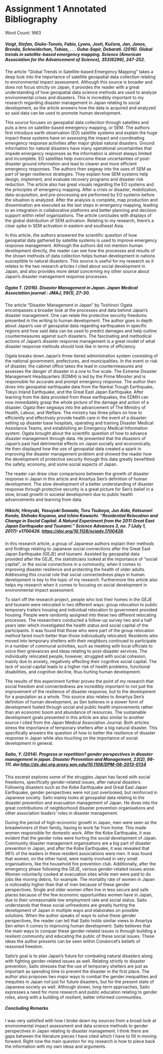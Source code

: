 # Assignment 1 Annotated Bibliography

Word Count: 1663

##### Voigt, Stefan, Giulio-Tonolo, Fabio, Lyons, Josh, Kučera, Jan, Jones, Brenda, Schneiderhan, Tobias, . . . Guha-Sapir, Debarati. (2016). Global trends in satellite-based emergency mapping. Science (American Association for the Advancement of Science), 353(6296), 247-252.

The article “Global Trends in Satellite-based Emergency Mapping” takes a deep look into the importance of satellite geospatial data collection relating to environmental impact assessment. Although this source is broader and does not focus strictly on Japan, it provides the reader with a great understanding of how geospatial data science methods are used to analyze environmental crises and disasters. This is incredibly important to my research regarding disaster management in Japan relating to social development, as the article answers how the data is acquired and analyzed so said data can be used to promote human development. 

This source focuses on geospatial data collection through satellites and puts a lens on satellite-based emergency mapping, or SEM. The authors first introduce earth observation (EO) satellite systems and explain the huge impact these systems have on assessing the impact and coordinating emergency response activities after major global natural disasters. Ground information for natural disasters have many operational uncertainties that impede emergency responses as the information is almost always limited and incomplete. EO satellites help overcome these uncertainties of post-disaster ground information and lead to clearer and more efficient emergency responses. The authors then segway into the uses of SEM as part of larger resilience strategies. They explain how SEM systems help design, implement, and evaluate recovery programs and disaster risk reduction. The article also has great visuals regarding the EO systems and the principles of emergency mapping. After a crisis or disaster, mobilization, data-acquisition, and pre-processing are performed by EO systems before the situation is analyzed. After the analysis is complete, map production and dissemination are executed as the last steps in emergency mapping, leading to an integration in collaborative platforms and better planning and decision support within relief organizations. The article concludes with displays of the global distribution of SEM activation. Relating to my research, there’s a clear spike in SEM activation in eastern and southeast Asia.

In this article, the authors answered the scientific question of how geospatial data gathered by satellite systems is used to improve emergency response management. Although the authors did not mention human development directly, the reader can see how the processes and results of the shown methods of data collection helps human development in nations susceptible to natural disasters. This source is useful for my research as it relates to the two research articles I cited about social development in Japan, and also provides more detail concerning my other source about Japan’s disaster management response processes.


##### Ogata T. (2016). Disaster Management in Japan. Japan Medical Association journal : JMAJ, 59(1), 27–30.

The article “Disaster Management in Japan” by Toshinori Ogata encompasses a broader look at the processes and data behind Japan’s disaster management. One can relate the protective security freedoms presented in the writing to human development. The author goes in depth about Japan’s use of geospatial data regarding earthquakes in specific regions and how said data can be used to predict damages and help outline countermeasures against such disasters. The fascinating and methodical actions of Japan’s disaster response management is a great model of what disaster response methods should look like in terms of efficiency.

Ogata breaks down Japan’s three-tiered administration system consisting of the national government, prefectures, and municipalities. In the event or risk of disaster, the cabinet office takes the lead in countermeasures and assesses the danger of disaster in a one to five scale. The Extreme Disaster Management Headquarters (EDMH) is led by the Prime Minister and is responsible for accurate and prompt emergency response. The author then dives into geospatial earthquake data from the Nankai Trough Earthquake, Tokyo Inland Earthquake, and the Great East Japan Earthquake. After learning from the data provided from these earthquakes, the EDMH can now immediately grasp the whole picture of the damage and action of a disaster. Ogata then segways into the advancement of The Ministry of Health, Labour, and Welfare. The ministry has three pillars on how to efficiently and effectively provide health care in the event of a disaster: setting up disaster base hospitals, operating and training Disaster Medical Assistance Teams, and establishing an Emergency Medical Information system. Ogata brought about the scientific question of how to advance disaster management through data. He presented that the disasters of Japan’s past had detrimental effects on Japan socially and economically. He then displayed how the use of geospatial data created a spark in improving the disaster management problem and showed the reader how the development of protective security through this data greatly benefitted the safety, economy, and some social aspects of Japan.

The reader can draw clear comparisons between the growth of disaster response in Japan in this article and Amartya Sen’s definition of human development. The slow development of a better understanding of disaster response through protective security is a great picture for Sen’s belief in a slow, broad growth in societal development due to public health advancements and learning from data.


##### Hikichi, Hiroyuki, Yasuyuki Sawada, Toru Tsuboya, Jun Aida, Katsunori Kondo, Shihoko Koyama, and Ichiro Kawachi. “Residential Relocation and Change in Social Capital: A Natural Experiment from the 2011 Great East Japan Earthquake and Tsunami.” Science Advances 3, no. 7 (July 1, 2017): e1700426. https://doi.org/10.1126/sciadv.1700426.

In this research article, a group of Japanese authors explain their methods and findings relating to Japanese social connections after the Great East Japan Earthquake (GEJE) and tsunami. Assisted by geospatial data provided after the GEJE, the statisticians looked at the importance of “social capital”, or the social connections in a community, when it comes to improving disaster resilience and protecting the health of older adults. Addressing this crucial role that social connectedness plays in human development is key to the topic of my research. Furthermore this article also helps my research when it comes to focusing on social development in environmental impact assessment.

To start off the research project, people who lost their homes in the GEJE and tsunami were relocated in two different ways: group relocation to public temporary trailers housing and individual relocation to government provided housing. People were randomly assigned into these two different relocating processes. The researchers conducted a follow-up survey two and a half years later which investigated the health status and social capital of the participants. It was found that those who were part of the group relocation method fared much better than those indiviudually relocated. Residents who moved into temporary shelters with their neighbors continued to participate in a number of communal activities, such as meeting with local officials to voice their grievances and ideas relating to post-disaster services. The individually relocated people, however, struggled with social cohesion, mainly due to anxiety, negatively affecting their cognitive social capital. The lack of social capital leads to a higher risk of health problems, functional disabilities, and cognitive decline, thus hurting human development.

The results of this experiment further proves the point of my research that social freedom and connectedness are incredibly important to not just the improvement of the resilience of disaster response, but to the development for a population as a whole. This source also relates to Amartya Sen’s definition of human development, as Sen believes in a slower form of development fueled through social and public health improvements rather than an economic boom and abundance of resources. The sustainable development goals presented in this article are also similar to another source I cited from the Japan Medical Association Journal. Both articles stress the importance of temporary shelters after a big natural disaster. This specifically answers the question of how to better the resilience of disaster response in Japan while also touching on the importance of social development in general.


##### Saito, Y. (2014). Progress or repetition? gender perspectives in disaster management in japan. Disaster Prevention and Management, 23(2), 98-111. doi:http://dx.doi.org.proxy.wm.edu/10.1108/DPM-08-2013-0134

This excerpt explores some of the struggles Japan has faced with social freedoms, specifically gender-related issues, after natural disasters. Following disasters such as the Kobe Earthquake and Great East Japan Earthquake, gender perspectives were not just overlooked, but reinforced in Japanese society. Saito mainly looks at geospatial data relating to the disaster prevention and evacuation management of Japan. He dives into the great contributions of neighborhood disaster prevention organisations and other association leaders’ roles in disaster management.

During the period of high-economic growth in Japan, men were seen as the breadwinners of their family, having to work far from home. This made women responsible for domestic work. After the Kobe Earthquake, it was evident that the gender roles were hurting the social development of Japan. Community disaster management organisations are a big part of disaster prevention in Japan, and after the Kobe Earthquake, it was revealed that 96% of the leaders in these resident associations were men. It was found that women, on the other hand, were mainly involved in very small organisations, like the household fire prevention club. Additionally, after the emergency phase following the GEJE, various gender-related issues arose. Women voluntarily cooked at evacuation sites while men were paid to do jobs like moving debris, for example. The mortality rate of women in Japan is noticeably higher than that of men because of these gender perspectives. Single and older women often live in less secure and safe places because of the few economic opportunities women have in Japan, due to their unreasonable low employment rate and social status. Saito understands that these social unfreedoms are greatly hurting the development of Japan in multiple ways and elaborates on possible solutions. When the author speaks of ways to solve these gender perspectives, the reader can tell that Saito holds similar views to Amartya Sen when it comes to improving human development. Saito believes that the main ways to conquer these gender-related issues is through building a resilient community and educating the public of these social issues. These ideas the author presents can be seen within Condorcet’s beliefs of reasoned freedom.

Saito’s goal is to plan Japan’s future for combating natural disasters along with fighting gender-related issues as well. Relating strictly to disaster prevention, Saito stresses that the use of temporary shelters are just as important as spending time to prevent the disaster in the first place. The author also proposes two major ways to combat the gender inequalities and inequities in Japan not just for future disasters, but for the present state of Japanese society as well. Although slower, long-term approaches, Saito expresses a need for more research and public education relating to gender roles, along with a building of resilient, better informed communities.


##### Concluding Remarks
I was very satisfied with how I broke down my sources from a broad look at environmental impact assessment and data science methods to gender perspectives in Japan relating to disaster management. I think there are gaps between the literature pieces I have cited which I have to fill in moving forward. Right now the main question for my research is how to piece back the information with my own ideas and arguments.
